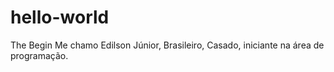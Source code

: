 # hello-world
The Begin
Me chamo Edilson Júnior, Brasileiro, Casado, iniciante na área de programação.
